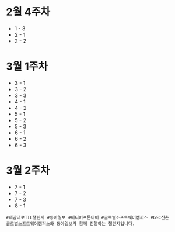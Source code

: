 # 2월 4주차
- 1 - 3
- 2 - 1
- 2 - 2

# 3월 1주차
- 3 - 1
- 3 - 2
- 3 - 3
- 4 - 1
- 4 - 2
- 5 - 1
- 5 - 2
- 5 - 3
- 6 - 1
- 6 - 2
- 6 - 3

# 3월 2주차
- 7 - 1
- 7 - 2
- 7 - 3
- 8 - 1
```
#내맘대로TIL챌린지 #동아일보 #미디어프론티어 #글로벌소프트웨어캠퍼스 #GSC신촌
글로벌소프트웨어캠퍼스와 동아일보가 함께 진행하는 챌린지입니다.
```